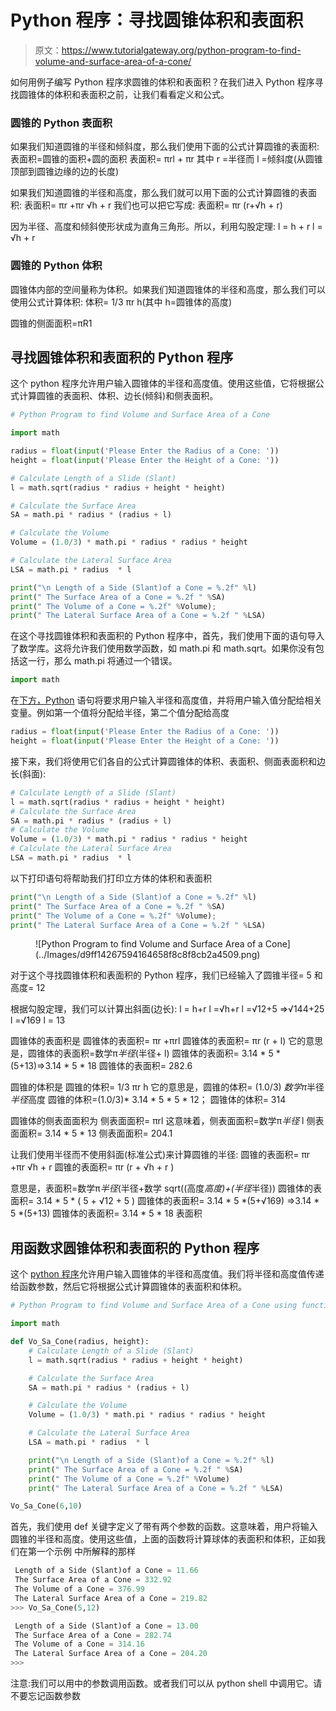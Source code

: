 # Python 程序：寻找圆锥体积和表面积

> 原文：<https://www.tutorialgateway.org/python-program-to-find-volume-and-surface-area-of-a-cone/>

如何用例子编写 Python 程序求圆锥的体积和表面积？在我们进入 Python 程序寻找圆锥体的体积和表面积之前，让我们看看定义和公式。

### 圆锥的 Python 表面积

如果我们知道圆锥的半径和倾斜度，那么我们使用下面的公式计算圆锥的表面积:
表面积=圆锥的面积+圆的面积
表面积= πrl + πr
其中 r =半径而
l =倾斜度(从圆锥顶部到圆锥边缘的边的长度)

如果我们知道圆锥的半径和高度，那么我们就可以用下面的公式计算圆锥的表面积:
表面积= πr +πr √h + r
我们也可以把它写成:
表面积= πr (r+√h + r)

因为半径、高度和倾斜使形状成为直角三角形。所以，利用勾股定理:
l = h + r
l = √h + r

### 圆锥的 Python 体积

圆锥体内部的空间量称为体积。如果我们知道圆锥体的半径和高度，那么我们可以使用公式计算体积:
体积= 1/3 πr h(其中 h=圆锥体的高度)

圆锥的侧面面积=πR1

## 寻找圆锥体积和表面积的 Python 程序

这个 python 程序允许用户输入圆锥体的半径和高度值。使用这些值，它将根据公式计算圆锥的表面积、体积、边长(倾斜)和侧表面积。

```py
# Python Program to find Volume and Surface Area of a Cone

import math

radius = float(input('Please Enter the Radius of a Cone: '))
height = float(input('Please Enter the Height of a Cone: '))

# Calculate Length of a Slide (Slant)
l = math.sqrt(radius * radius + height * height)

# Calculate the Surface Area
SA = math.pi * radius * (radius + l)

# Calculate the Volume
Volume = (1.0/3) * math.pi * radius * radius * height

# Calculate the Lateral Surface Area
LSA = math.pi * radius  * l

print("\n Length of a Side (Slant)of a Cone = %.2f" %l)
print(" The Surface Area of a Cone = %.2f " %SA)
print(" The Volume of a Cone = %.2f" %Volume);
print(" The Lateral Surface Area of a Cone = %.2f " %LSA)
```

在这个寻找圆锥体积和表面积的 Python 程序中，首先，我们使用下面的语句导入了数学库。这将允许我们使用数学函数，如 math.pi 和 math.sqrt。如果你没有包括这一行，那么 math.pi 将通过一个错误。

```py
import math
```

在[下方，Python](https://www.tutorialgateway.org/python-tutorial/) 语句将要求用户输入半径和高度值，并将用户输入值分配给相关变量。例如第一个值将分配给半径，第二个值分配给高度

```py
radius = float(input('Please Enter the Radius of a Cone: '))
height = float(input('Please Enter the Height of a Cone: '))
```

接下来，我们将使用它们各自的公式计算圆锥体的体积、表面积、侧面表面积和边长(斜面):

```py
# Calculate Length of a Slide (Slant)
l = math.sqrt(radius * radius + height * height)
# Calculate the Surface Area
SA = math.pi * radius * (radius + l)
# Calculate the Volume
Volume = (1.0/3) * math.pi * radius * radius * height
# Calculate the Lateral Surface Area
LSA = math.pi * radius  * l
```

以下打印语句将帮助我们打印立方体的体积和表面积

```py
print("\n Length of a Side (Slant)of a Cone = %.2f" %l)
print(" The Surface Area of a Cone = %.2f " %SA)
print(" The Volume of a Cone = %.2f" %Volume);
print(" The Lateral Surface Area of a Cone = %.2f " %LSA)
```

<figure class="wp-block-image">![Python Program to find Volume and Surface Area of a Cone](../Images/d9ff14267594164658f8c8f8cb2a4509.png)</figure>

对于这个寻找圆锥体积和表面积的 Python 程序，我们已经输入了圆锥半径= 5 和高度= 12

根据勾股定理，我们可以计算出斜面(边长):
l = h+r
l =√h+r
l =√12+5
=>√144+25
l =√169
l = 13

圆锥体的表面积是
圆锥体的表面积= πr +πrl
圆锥体的表面积= πr (r + l)
它的意思是，圆锥体的表面积=数学π*半径*(半径+ l)
圆锥体的表面积= 3.14 * 5 *(5+13)=>3.14 * 5 * 18
圆锥体的表面积= 282.6

圆锥的体积是
圆锥的体积= 1/3 πr h
它的意思是，圆锥的体积= (1.0/3) *数学π*半径*半径*高度
圆锥的体积=(1.0/3)* 3.14 * 5 * 5 * 12；
圆锥体的体积= 314

圆锥体的侧表面面积为
侧表面面积= πrl
这意味着，侧表面面积=数学π*半径* l
侧表面面积= 3.14 * 5 * 13
侧表面面积= 204.1

让我们使用半径而不使用斜面(标准公式)来计算圆锥的半径:
圆锥的表面积= πr +πr √h + r
圆锥的表面积= πr (r + √h + r )

意思是，表面积=数学π*半径*(半径+数学 sqrt((高度*高度)+(半径*半径))
圆锥体的表面积= 3.14 * 5 * ( 5 + √12 + 5 )
圆锥体的表面积= 3.14 * 5 *(5+√169)
=>3.14 * 5 *(5+13)
圆锥体的表面积= 3.14 * 5 * 18
表面积

## 用函数求圆锥体积和表面积的 Python 程序

这个 [python 程序](https://www.tutorialgateway.org/python-programming-examples/)允许用户输入圆锥体的半径和高度值。我们将半径和高度值传递给函数参数，然后它将根据公式计算圆锥体的表面积和体积。

```py
# Python Program to find Volume and Surface Area of a Cone using functions

import math

def Vo_Sa_Cone(radius, height):
    # Calculate Length of a Slide (Slant)
    l = math.sqrt(radius * radius + height * height)

    # Calculate the Surface Area
    SA = math.pi * radius * (radius + l)

    # Calculate the Volume
    Volume = (1.0/3) * math.pi * radius * radius * height

    # Calculate the Lateral Surface Area
    LSA = math.pi * radius  * l

    print("\n Length of a Side (Slant)of a Cone = %.2f" %l)
    print(" The Surface Area of a Cone = %.2f " %SA)
    print(" The Volume of a Cone = %.2f" %Volume)
    print(" The Lateral Surface Area of a Cone = %.2f " %LSA)

Vo_Sa_Cone(6,10)
```

首先，我们使用 def 关键字定义了带有两个参数的函数。这意味着，用户将输入圆锥的半径和高度。使用这些值，上面的函数将计算球体的表面积和体积，正如我们在第一个示例 中所解释的那样

```py
 Length of a Side (Slant)of a Cone = 11.66
 The Surface Area of a Cone = 332.92 
 The Volume of a Cone = 376.99
 The Lateral Surface Area of a Cone = 219.82 
>>> Vo_Sa_Cone(5,12)

 Length of a Side (Slant)of a Cone = 13.00
 The Surface Area of a Cone = 282.74 
 The Volume of a Cone = 314.16
 The Lateral Surface Area of a Cone = 204.20 
>>> 
```

注意:我们可以用中的参数调用函数。或者我们可以从 python shell 中调用它。请不要忘记函数参数